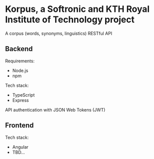 # Korpus, a Softronic and KTH Royal Institute of Technology project

A corpus (words, synonyms, linguistics) RESTful API

## Backend
Requirements:
- Node.js
- npm

Tech stack:  
- TypeScript
- Express

API authentication with JSON Web Tokens (JWT)

## Frontend
Tech stack:
- Angular
- TBD...

